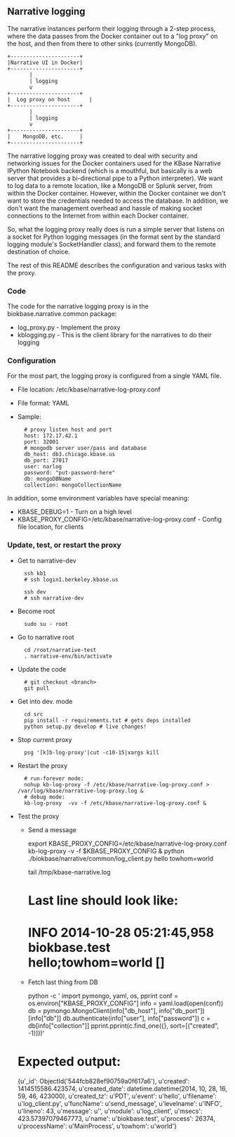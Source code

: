 ## Narrative logging

The narrative instances perform their logging through a 2-step process, where the data passes from the Docker container out to a "log proxy" on the host, and then from there to other sinks (currently MongoDB).

    +----------------------+
    |Narrative UI in Docker|
    +----------------------+
           |        
           | logging
           v        
    +----------------------+
    |  Log proxy on host      |
    +----------------------+
           |        
           | logging
           v        
    +----------------------+
    |    MongoDB, etc.     |
    +----------------------+

The narrative logging proxy was created to deal with security and networking issues for the Docker containers used for the KBase Narrative IPython Notebook backend (which is a mouthful, but basically is a web server that provides a bi-directional pipe to a Python interpreter). We want to log data to a remote location, like a MongoDB or Splunk server, from within the Docker container. However, within the Docker container we don't want to store the credentials needed to access the database. In addition, we don't want the management overhead and hassle of making socket connections to the Internet from within each Docker container.

So, what the logging proxy really does is run a simple server that listens on a socket for Python logging messages (in the format sent by the standard logging module's SocketHandler class), and forward them to the remote destination of choice.

The rest of this README describes the configuration and various tasks with the proxy.

### Code

The code for the narrative logging proxy is in the biokbase.narrative.common package:

* log_proxy.py - Implement the proxy
* kblogging.py - This is the client library for the narratives to do their logging

### Configuration

For the most part, the logging proxy is configured from a single YAML file.

* File location: /etc/kbase/narrative-log-proxy.conf
* File format: YAML
* Sample:

        # proxy listen host and port
        host: 172.17.42.1
        port: 32001
        # mongodb server user/pass and database
        db_host: db3.chicago.kbase.us
        db_port: 27017
        user: narlog
        password: "put-password-here"
        db: mongoDBName
        collection: mongoCollectionName

In addition, some environment variables have special meaning:

* KBASE_DEBUG=1 - Turn on a high level
* KBASE_PROXY_CONFIG=/etc/kbase/narrative-log-proxy.conf - Config file location, for clients

### Update, test, or restart the proxy

* Get to narrative-dev

        ssh kb1
        # ssh login1.berkeley.kbase.us

        ssh dev
        # ssh narrative-dev

* Become root

        sudo su - root

* Go to narrative root

        cd /root/narrative-test
        . narrative-env/bin/activate

* Update the code

        # git checkout <branch>
        git pull

* Get into dev. mode

        cd src
        pip install -r requirements.txt # gets deps installed
        python setup.py develop # live changes!

* Stop current proxy

        psg '[k]b-log-proxy'|cut -c10-15|xargs kill
        
* Restart the proxy

        # run-forever mode:
        nohup kb-log-proxy -f /etc/kbase/narrative-log-proxy.conf > /var/log/kbase/narrative-log-proxy.log &
        # debug mode:
        kb-log-proxy  -vv -f /etc/kbase/narrative-log-proxy.conf &

* Test the proxy

    - Send a message

        export KBASE_PROXY_CONFIG=/etc/kbase/narrative-log-proxy.conf
        kb-log-proxy -v -f  $KBASE_PROXY_CONFIG &
        python ./biokbase/narrative/common/log_client.py hello towhom=world

        tail /tmp/kbase-narrative.log  
        # Last line should look like:
        # INFO 2014-10-28 05:21:45,958 biokbase.test hello;towhom=world []

    - Fetch last thing from DB
    
        python -c '
import pymongo, yaml, os, pprint
conf = os.environ["KBASE_PROXY_CONFIG"]
info = yaml.load(open(conf))
db = pymongo.MongoClient(info["db_host"], info["db_port"])[info["db"]]
db.authenticate(info["user"], info["password"])
c = db[info["collection"]]
pprint.pprint(c.find_one({}, sort=[("created", -1)]))'

    # Expected output:
    
    {u'_id': ObjectId('544fcb828ef90759a0f617a6'),
     u'created': 1414515586.423574,
     u'created_date': datetime.datetime(2014, 10, 28, 16, 59, 46, 423000),
     u'created_tz': u'PDT',
     u'event': u'hello',
     u'filename': u'log_client.py',
     u'funcName': u'send_message',
     u'levelname': u'INFO',
     u'lineno': 43,
     u'message': u'',
     u'module': u'log_client',
     u'msecs': 423.57397079467773,
     u'name': u'biokbase.test',
     u'process': 26374,
     u'processName': u'MainProcess',
     u'towhom': u'world'}



